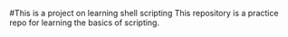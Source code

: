 #This is a project on learning shell scripting 
This repository is a practice repo for learning the basics of scripting.
